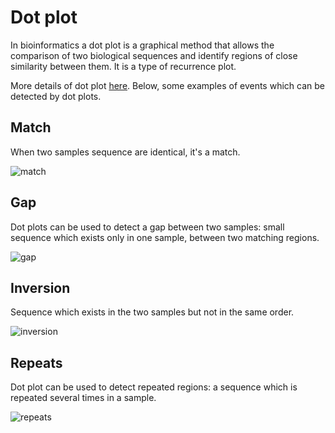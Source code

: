 # Dot plot

In bioinformatics a dot plot is a graphical method that allows the comparison of two biological sequences and identify regions of close similarity between them. It is a type of recurrence plot.

More details of dot plot [here](https://en.wikipedia.org/wiki/Dot_plot_(bioinformatics)). Below, some examples of events which can be detected by dot plots.

## Match

When two samples sequence are identical, it's a match.

![match](/static/images/dotplot/match.png)

## Gap

Dot plots can be used to detect a gap between two samples: small sequence which exists only in one sample, between two matching regions.

![gap](/static/images/dotplot/gap.png)

## Inversion

Sequence which exists in the two samples but not in the same order.

![inversion](/static/images/dotplot/inversion.png)

## Repeats

Dot plot can be used to detect repeated regions: a sequence which is repeated several times in a sample.

![repeats](/static/images/dotplot/repeat2.png)